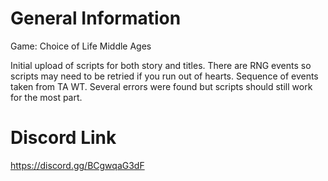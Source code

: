 # General Information
Game: Choice of Life Middle Ages

Initial upload of scripts for both story and titles. 
There are RNG events so scripts may need to be retried if you run out of hearts.
Sequence of events taken from TA WT. Several errors were found but scripts should still work for the most part.  


# Discord Link
https://discord.gg/BCgwqaG3dF
